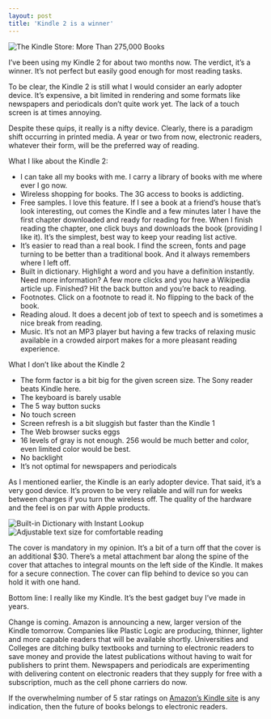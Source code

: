 ```yaml
---
layout: post
title: 'Kindle 2 is a winner'
---
```

![The Kindle Store: More Than 275,000 Books](http://g-ecx.images-amazon.com/images/G/01/kindle/turing/photos/earths-biggest-selection-450px._V251249388_.jpg)

I’ve been using my Kindle 2 for about two months now. The verdict, it’s a winner. It’s not perfect but easily good enough for most reading tasks.

To be clear, the Kindle 2 is still what I would consider an early adopter device. It’s expensive, a bit limited in rendering and some formats like newspapers and periodicals don’t quite work yet. The lack of a touch screen is at times annoying.

Despite these quips, it really is a nifty device. Clearly, there is a paradigm shift occurring in printed media. A year or two from now, electronic readers, whatever their form, will be the preferred way of reading.

What I like about the Kindle 2:

  * I can take all my books with me. I carry a library of books with me where ever I go now. 
  * Wireless shopping for books. The 3G access to books is addicting. 
  * Free samples. I love this feature. If I see a book at a friend’s house that’s look interesting, out comes the Kindle and a few minutes later I have the first chapter downloaded and ready for reading for free. When I finish reading the chapter, one click buys and downloads the book (providing I like it). It’s the simplest, best way to keep your reading list active. 
  * It’s easier to read than a real book. I find the screen, fonts and page turning to be better than a traditional book. And it always remembers where I left off. 
  * Built in dictionary. Highlight a word and you have a definition instantly. Need more information? A few more clicks and you have a Wikipedia article up. Finished? Hit the back button and you’re back to reading. 
  * Footnotes. Click on a footnote to read it. No flipping to the back of the book. 
  * Reading aloud. It does a decent job of text to speech and is sometimes a nice break from reading. 
  * Music. It’s not an MP3 player but having a few tracks of relaxing music available in a crowded airport makes for a more pleasant reading experience. 

What I don’t like about the Kindle 2

  * The form factor is a bit big for the given screen size. The Sony reader beats Kindle here. 
  * The keyboard is barely usable 
  * The 5 way button sucks 
  * No touch screen 
  * Screen refresh is a bit sluggish but faster than the Kindle 1 
  * The Web browser sucks eggs 
  * 16 levels of gray is not enough. 256 would be much better and color, even limited color would be best. 
  * No backlight 
  * It’s not optimal for newspapers and periodicals 

As I mentioned earlier, the Kindle is an early adopter device. That said, it’s a very good device. It’s proven to be very reliable and will run for weeks between charges if you turn the wireless off. The quality of the hardware and the feel is on par with Apple products.

![Built-in Dictionary with Instant Lookup](http://g-ecx.images-amazon.com/images/G/01/kindle/turing/photos/feat-dictionary-300px._V251264268_.jpg) ![Adjustable text size for comfortable reading](http://g-ecx.images-amazon.com/images/G/01/kindle/turing/photos/feat-text-size-300px._V251264265_.gif)

The cover is mandatory in my opinion. It’s a bit of a turn off that the cover is an additional $30. There’s a metal attachment bar along the spine of the cover that attaches to integral mounts on the left side of the Kindle. It makes for a secure connection. The cover can flip behind to device so you can hold it with one hand.

Bottom line: I really like my Kindle. It’s the best gadget buy I’ve made in years. 

Change is coming. Amazon is announcing a new, larger version of the Kindle tomorrow. Companies like Plastic Logic are producing, thinner, lighter and more capable readers that will be available shortly. Universities and Colleges are ditching bulky textbooks and turning to electronic readers to save money and provide the latest publications without having to wait for publishers to print them. Newspapers and periodicals are experimenting with delivering content on electronic readers that they supply for free with a subscription, much as the cell phone carriers do now. 

If the overwhelming number of 5 star ratings on [Amazon’s Kindle site](http://www.amazon.com/Kindle-Amazons-Wireless-Reading-Generation/dp/B00154JDAI/ref=amb_link_84249131_1?pf_rd_m=ATVPDKIKX0DER&pf_rd_s=center-1&pf_rd_r=1C29VPFX1QR6KVV2FS6W&pf_rd_t=101&pf_rd_p=476398731&pf_rd_i=507846) is any indication, then the future of books belongs to electronic readers.
